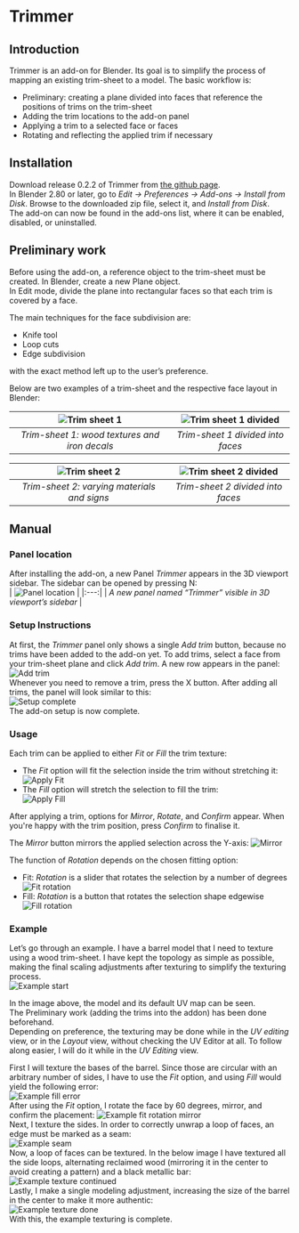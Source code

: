 # Trimmer

## Introduction

Trimmer is an add-on for Blender. Its goal is to simplify the process of mapping an existing trim-sheet to a model. The basic workflow is: 

* Preliminary: creating a plane divided into faces that reference the positions of trims on the trim-sheet  
* Adding the trim locations to the add-on panel  
* Applying a trim to a selected face or faces  
* Rotating and reflecting the applied trim if necessary

## Installation

Download release 0.2.2 of Trimmer from [the github page](https://github.com/LaXHeXLuX/Trimmer/releases).  
In Blender 2.80 or later, go to *Edit → Preferences → Add-ons → Install from Disk*. Browse to the downloaded zip file, select it, and *Install from Disk*.  
The add-on can now be found in the add-ons list, where it can be enabled, disabled, or uninstalled.

## Preliminary work

Before using the add-on, a reference object to the trim-sheet must be created. In Blender, create a new Plane object.  
In Edit mode, divide the plane into rectangular faces so that each trim is covered by a face.  

The main techniques for the face subdivision are:

* Knife tool  
* Loop cuts  
* Edge subdivision

with the exact method left up to the user’s preference.  

Below are two examples of a trim-sheet and the respective face layout in Blender:

| ![Trim sheet 1](/pictures/preliminary/trimsheet1.png) | ![Trim sheet 1 divided](/pictures/preliminary/trimsheet1_divided.png) |
|:---:|:---:|
| *Trim-sheet 1: wood textures and iron decals* | *Trim-sheet 1 divided into faces* |

| ![Trim sheet 2](/pictures/preliminary/trimsheet2.png) | ![Trim sheet 2 divided](/pictures/preliminary/trimsheet2_divided.png) |
|:---:|:---:|
| *Trim-sheet 2: varying materials and signs* | *Trim-sheet 2 divided into faces* |

## Manual

### Panel location

After installing the add-on, a new Panel *Trimmer* appears in the 3D viewport sidebar. The sidebar can be opened by pressing N:  
| ![Panel location](/pictures/manual_usage/panel_location.png) |
|:---:|
| *A new panel named “Trimmer” visible in 3D viewport’s sidebar* |

### Setup Instructions

At first, the *Trimmer* panel only shows a single *Add trim* button, because no trims have been added to the add-on yet. To add trims, select a face from your trim-sheet plane and click *Add trim*. A new row appears in the panel:  
![Add trim](/pictures/manual_usage/add_trim.gif)  
Whenever you need to remove a trim, press the X button. After adding all trims, the panel will look similar to this:  
![Setup complete](/pictures/manual_usage/setup_complete.png)  
The add-on setup is now complete.

### Usage

Each trim can be applied to either *Fit* or *Fill* the trim texture:

* The *Fit* option will fit the selection inside the trim without stretching it:  
![Apply Fit](/pictures/manual_usage/apply_fit.gif)  
* The *Fill* option will stretch the selection to fill the trim:  
![Apply Fill](/pictures/manual_usage/apply_fill.gif)  

After applying a trim, options for *Mirror*, *Rotate*, and *Confirm* appear. When you're happy with the trim position, press *Confirm* to finalise it.

The *Mirror* button mirrors the applied selection across the Y-axis:
![Mirror](/pictures/manual_usage/mirror.gif)

The function of *Rotation* depends on the chosen fitting option: 

* Fit: *Rotation* is a slider that rotates the selection by a number of degrees
![Fit rotation](/pictures/manual_usage/rotate_fit.gif)
* Fill: *Rotation* is a button that rotates the selection shape edgewise
![Fill rotation](/pictures/manual_usage/rotate_fill.gif)

### Example

Let’s go through an example. I have a barrel model that I need to texture using a wood trim-sheet. I have kept the topology as simple as possible, making the final scaling adjustments after texturing to simplify the texturing process.   
![Example start](/pictures/example/example_start.png)

In the image above, the model and its default UV map can be seen.   
The Preliminary work (adding the trims into the addon) has been done beforehand.  
Depending on preference, the texturing may be done while in the *UV editing* view, or in the *Layout* view, without checking the UV Editor at all. To follow along easier, I will do it while in the *UV Editing* view.

First I will texture the bases of the barrel. Since those are circular with an arbitrary number of sides, I have to use the *Fit* option, and using *Fill* would yield the following error:  
![Example fill error](/pictures/example/example_fill_error.png)  
After using the *Fit* option, I rotate the face by 60 degrees, mirror, and confirm the placement:
![Example fit rotation mirror](/pictures/example/example_fit_rotate_mirror.gif)  
Next, I texture the sides. In order to correctly unwrap a loop of faces, an edge must be marked as a seam:   
![Example seam](/pictures/example/example_seam.png)  
Now, a loop of faces can be textured. In the below image I have textured all the side loops, alternating reclaimed wood (mirroring it in the center to avoid creating a pattern) and a black metallic bar:  
![Example texture continued](/pictures/example/example_texture_continued.png)  
Lastly, I make a single modeling adjustment, increasing the size of the barrel in the center to make it more authentic:  
![Example texture done](/pictures/example/example_texture_done.png)  
With this, the example texturing is complete.